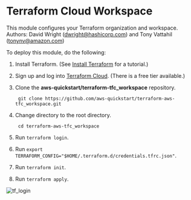 
# Terraform Cloud Workspace
This module configures your Terraform organization and workspace.  
Authors: David Wright (dwright@hashicorp.com) and Tony Vattahil (tonynv@amazon.com)

To deploy this module, do the following:
1. Install Terraform. (See [Install Terraform](https://learn.hashicorp.com/tutorials/terraform/install-cli) for a tutorial.) 
2. Sign up and log into [Terraform Cloud](https://app.terraform.io/signup/account). (There is a free tier available.)
3. Clone the **aws-quickstart/terraform-tfc_workspace** repository.

        git clone https://github.com/aws-quickstart/terraform-aws-tfc_workspace.git

4. Change directory to the root directory.

        cd terraform-aws-tfc_workspace

5. Run `terraform login`.
6. Run `export TERRAFORM_CONFIG="$HOME/.terraform.d/credentials.tfrc.json"`.
7. Run `terraform init`.
8. Run `terraform apply`.






![tf_login](https://user-images.githubusercontent.com/5912128/94082035-da803f80-fdb4-11ea-902c-e4aa1003ac22.gif)



